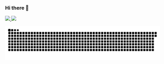 ### Hi there 👋

<!--
**alexrese/alexrese** is a ✨ _special_ ✨ repository because its `README.md` (this file) appears on your GitHub profile.
Here are some ideas to get you started:
- 🔭 I’m currently working on ...
- 🌱 I’m currently learning ...
- 👯 I’m looking to collaborate on ...
- 🤔 I’m looking for help with ...
- 💬 Ask me about ...
- 📫 How to reach me: ...
- 😄 Pronouns: ...
- ⚡ Fun fact: ...
-->
<div>
  <a href="https://github.com/MatheusHMafra">
      <img height="180em" src="https://github-readme-stats.vercel.app/api?username=matheushmafra&show_icons=true&theme=tokyonight&include_all_commits=true&count_private=true"/>
  </a>
  <a href="https://github.com/MatheusHMafra">
    <img height="180em" src="https://github-readme-stats.vercel.app/api/top-langs/?username=matheushmafra&layout=compact&langs_count=16&theme=tokyonight"/>
  </a>
</div>
  
  ![Snake animation](https://github.com/MatheusHMafra/MatheusHMafra/blob/main/snake.svg)
